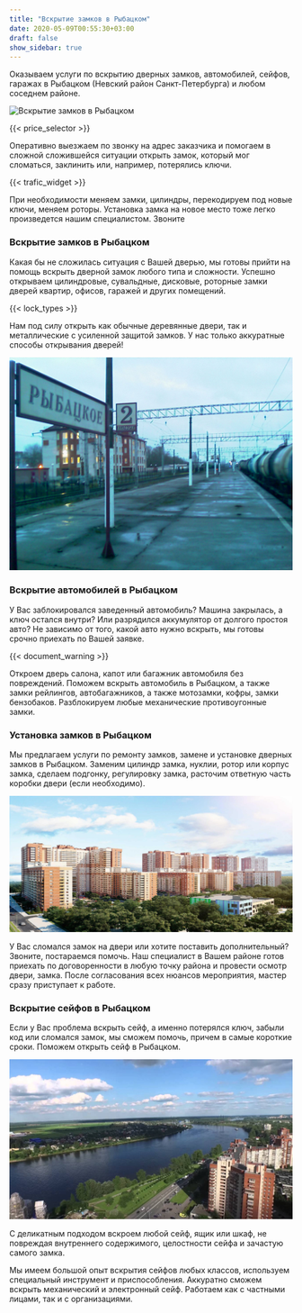 ```yaml
---
title: "Вскрытие замков в Рыбацком"
date: 2020-05-09T00:55:30+03:00
draft: false
show_sidebar: true
---
```


Оказываем услуги по вскрытию дверных замков, автомобилей, сейфов, гаражах в Рыбацком (Невский район Санкт-Петербурга) и любом соседнем районе. 

![Вскрытие замков в Рыбацком](Rybackoe1.jpg)

{{< price_selector >}}

Оперативно выезжаем по звонку на адрес заказчика и помогаем в сложной сложившейся ситуации открыть замок, который мог сломаться, заклинить или, например, потерялись ключи. 

{{< trafic_widget >}}

При необходимости меняем замки, цилиндры, перекодируем под новые ключи, меняем роторы. Установка замка на новое место тоже легко произведется нашим специалистом. Звоните

### Вскрытие замков в Рыбацком

Какая бы не сложилась ситуация с Вашей дверью, мы готовы прийти на помощь вскрыть дверной замок любого типа и сложности. Успешно открываем цилиндровые, сувальдные, дисковые, роторные замки дверей квартир, офисов, гаражей и других помещений. 

{{< lock_types >}}

Нам под силу открыть как обычные деревянные двери, так и металлические с усиленной защитой замков. У нас только аккуратные способы открывания дверей!

![Вскрытие замков в Рыбацком](Rybackoe2.jpg)

### Вскрытие автомобилей в Рыбацком

У Вас заблокировался заведенный автомобиль? Машина закрылась, а ключ остался внутри? Или разрядился аккумулятор от долгого простоя авто? Не зависимо от того, какой авто нужно вскрыть, мы готовы срочно приехать по Вашей заявке. 

{{< document_warning >}}

Откроем дверь салона, капот или багажник автомобиля без повреждений. Поможем вскрыть автомобиль в Рыбацком, а также замки рейлингов, автобагажников, а также мотозамки, кофры, замки бензобаков. Разблокируем любые механические противоугонные замки.

### Установка замков в Рыбацком

Мы предлагаем услуги по ремонту замков, замене и установке дверных замков в Рыбацком. Заменим цилиндр замка, нуклии, ротор или корпус замка, сделаем подгонку, регулировку замка, расточим ответную часть коробки двери (если необходимо). 

![Вскрытие замков в Рыбацком](Rybackoe3.jpg)

У Вас сломался замок на двери или хотите поставить дополнительный? Звоните, постараемся помочь. Наш специалист в Вашем районе готов приехать по договоренности в любую точку района и провести осмотр двери, замка. После согласования всех нюансов мероприятия, мастер сразу приступает к работе.

### Вскрытие сейфов в Рыбацком

Если у Вас проблема вскрыть сейф, а именно потерялся ключ, забыли код или сломался замок, мы сможем помочь, причем в самые короткие сроки. Поможем открыть сейф в Рыбацком.  

![Вскрытие замков в Рыбацком](Rybackoe4.jpg)

С деликатным подходом вскроем любой сейф, ящик или шкаф, не повреждая внутреннего содержимого, целостности сейфа и зачастую самого замка. 

Мы имеем большой опыт вскрытия сейфов любых классов, используем специальный инструмент и приспособления. Аккуратно сможем вскрыть механический и электронный сейф. Работаем как с частными лицами, так и с организациями.
